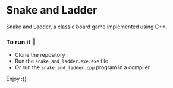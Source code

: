 # Snake and Ladder

Snake and Ladder, a classic board game implemented using C++.

### To run it 🐍

* Clone the repository 
* Run the `snake_and_ladder.exe.exe` file 
* Or run the `snake_and_ladder.cpp` program in a compiler

Enjoy :))
